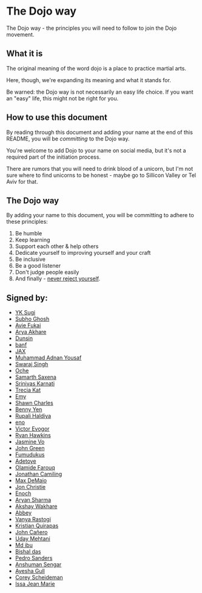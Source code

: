 # The Dojo way

The Dojo way - the principles you will need to follow to join the Dojo movement.

## What it is

The original meaning of the word dojo is a place to practice martial arts.

Here, though, we're expanding its meaning and what it stands for.

Be warned: the Dojo way is not necessarily an easy life choice. If you want an "easy" life, this might not be right for you.

## How to use this document

By reading through this document and adding your name at the end of this README, you will be *committing* to the Dojo way.

You're welcome to add Dojo to your name on social media, but it's not a required part of the initiation process.

There are rumors that you will need to drink blood of a unicorn, but I'm not sure where to find unicorns to be honest - maybe go to Sillicon Valley or Tel Aviv for that.

## The Dojo way

By adding your name to this document, you will be committing to adhere to these principles:

1. Be humble
1. Keep learning
1. Support each other & help others
1. Dedicate yourself to improving yourself and your craft
1. Be inclusive
1. Be a good listener
1. Don't judge people easily
1. And finally - [never reject yourself](https://twitter.com/ykdojo/status/1564252923483541504).

## Signed by:
- [YK Sugi](https://twitter.com/ykdojo)
- [Subho Ghosh](https://twitter.com/subhoghosh_)
- [Avie Fukai](https://twitter.com/AvieDev)
- [Arya Akhare](https://twitter.com/arya_akhare)
- [Dunsin](https://twitter.com/DunsinWebDev)
- [banf](https://twitter.com/banf)
- [JAX](https://twitter.com/44jax44)
- [Muhammad Adnan Yousaf](https://twitter.com/ma593y)
- [Swaraj Singh](https://twitter.com/Swaraj_Singh__)
- [Oche](https://twitter.com/Ochecodes)
- [Samarth Saxena](https://twitter.com/awesamarth_)
- [Srinivas Karnati](https://twitter.com/__karnati)
- [Trecia Kat](https://twitter.com/TreciaKS)
- [Emy](https://twitter.com/njong_emy)
- [Shawn Charles](https://twitter.com/ShawnBasquiat)
- [Benny Yen](https://twitter.com/benny123tw/)
- [Rupali Haldiya](https://twitter.com/rupali_codes)
- [eno](https://twitter.com/codEno_12)
- [Victor Evogor](https://twitter.com/victorevogor)
- [Ryan Hawkins](https://twitter.com/F5DevLife)
- [Jasmine Vo](https://twitter.com/jasminepvodev)
- [John Green](https://twitter.com/JohnGreenDev)
- [Fumudukus](https://twitter.com/OnyelaUdochukw1)
- [Adetoye](https://twitter.com/adetoye_dev)
- [Olamide Farouq](https://twitter.com/Olamide_farouq)
- [Jonathan Camiling](https://twitter.com/JayCamDev)
- [Max DeMaio](https://twitter.com/maxwelldemaio)
- [Jon Christie](https://twitter.com/thejonchristie)
- [Enoch](https://twitter.com/iamenochchirima)
- [Aryan Sharma](https://twitter.com/Aryansh2022)
- [Akshay Wakhare](https://twitter.com/akshay__wakhare)
- [Abbey](https://twitter.com/abbeywilltech)
- [Vanya Rastogi](https://twitter.com/vanya_rastogi)
- [Kristian Quirapas](https://twitter.com/k_quirapas)
- [John Cañero](https://twitter.com/johncaneroo)
- [Uday Mehtani](https://twitter.com/uday03meh)
- [Md ibu](https://twitter.com/mdibrahimibuu)
- [Bishal das](https://twitter.com/bishaltwt7679)
- [Pedro Sanders](https://twitter.com/pedrosanders_)
- [Anshuman Sengar](https://twitter.com/Anshumann789)
- [Ayesha Gull](https://twitter.com/ayeshag7)
- [Corey Scheideman](https://twitter.com/corscheid)
- [Issa Jean Marie](https://twitter.com/issadevs)
